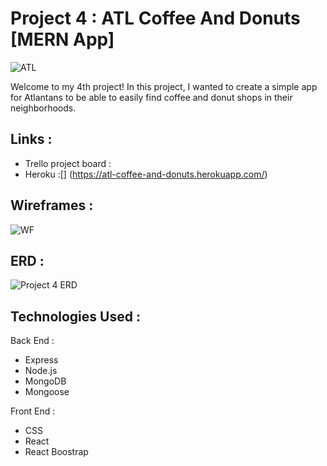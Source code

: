 
# Project 4 : ATL Coffee And Donuts [MERN App]
![ATL](https://user-images.githubusercontent.com/50855671/63427083-53f37480-c3e2-11e9-9169-7a83349cb321.png)

Welcome to my 4th project! In this project, I wanted to create a simple app for Atlantans to be able to easily find coffee and donut shops in their neighborhoods. 

## Links :

* Trello project board :[](https://trello.com/b/mzoFLfmf/janackeh-project-4)
* Heroku :[] (https://atl-coffee-and-donuts.herokuapp.com/)

## Wireframes :
![WF](https://user-images.githubusercontent.com/50855671/63427410-10e5d100-c3e3-11e9-9757-be58bb59fc4a.JPG)

## ERD :
![Project 4 ERD](https://user-images.githubusercontent.com/50855671/63427497-3ecb1580-c3e3-11e9-8fcb-2caf9e963889.JPG)

## Technologies Used : 
Back End :
* Express
* Node.js
* MongoDB
* Mongoose

Front End :
* CSS
* React
* React Boostrap 